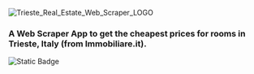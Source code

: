 ![Trieste_Real_Estate_Web_Scraper_LOGO](https://github.com/dendicoding/Trieste-Real-Estate-Web-Scraper/assets/104305762/e5e8aebe-f4dc-4a5c-86a8-e230de708bbc)

### A Web Scraper App to get the cheapest prices for rooms in Trieste, Italy (from Immobiliare.it).
![Static Badge](https://img.shields.io/badge/Language-Python-blue)

